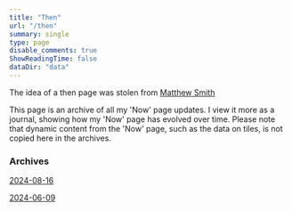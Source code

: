 ```yaml
---
title: "Then"
url: "/then"
summary: single
type: page
disable_comments: true
ShowReadingTime: false
dataDir: "data"
---
```


The idea of a then page was stolen from [Matthew Smith](https://matthewsmith.website/then)

This page is an archive of all my 'Now' page updates. I view it more as a journal, showing how my 'Now' page has evolved over time. Please note that dynamic content from the 'Now' page, such as the data on tiles, is not copied here in the archives.

### Archives

[2024-08-16](/now-2024-08-16)

[2024-06-09](/now-2024-06-09)


